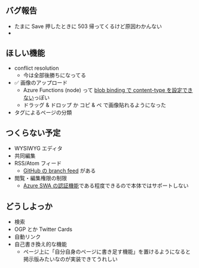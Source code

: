 ## バグ報告

- たまに Save 押したときに 503 帰ってくるけど原因わかんない
- 


## ほしい機能

- conflict resolution
    - 今は全部後勝ちになってる
- ✅ 画像のアップロード
    - Azure Functions (node) って [blob binding で content-type を設定できない](https://github.com/Azure/azure-functions-host/issues/364)っぽい
    - ドラッグ & ドロップ か コピ & ペ で画像貼れるようになった
- タグによるページの分類


## つくらない予定

- WYSIWYG エディタ
- 共同編集
- RSS/Atom フィード
    - [GitHub の branch feed](https://github.com/xl1/serverless-wiki/commits/wiki.atom) がある
- 閲覧・編集権限の制限
    - [Azure SWA の認証機能](https://docs.microsoft.com/ja-jp/azure/static-web-apps/authentication-authorization)である程度できるので本体ではサポートしない


## どうしよっか

- 検索
- OGP とか Twitter Cards
- 自動リンク
- 自己書き換え的な機能
    - ページ上に「自分自身のページに書き足す機能」を置けるようになると掲示版みたいなのが実装できてうれしい
